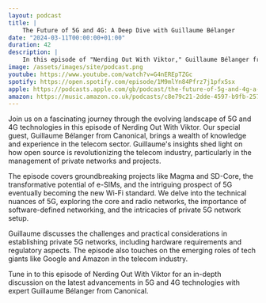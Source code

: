 ```yaml
---
layout: podcast
title: |
    The Future of 5G and 4G: A Deep Dive with Guillaume Bélanger
date: "2024-03-11T00:00:00+01:00"
duration: 42
description: |
    In this episode of "Nerding Out With Viktor," Guillaume Bélanger from Canonical explores the impact of open source on the telecom industry, the advancements in 5G and 4G technologies, the potential of e-SIMs, the role of software-defined networking, and the challenges and benefits of establishing private 5G networks.
image: /assets/images/site/podcast.png
youtube: https://www.youtube.com/watch?v=G4nEREpTZGc
spotify: https://open.spotify.com/episode/1M9mlYn84Pfrz7j1pfxSsx
apple: https://podcasts.apple.com/gb/podcast/the-future-of-5g-and-4g-a-deep-dive-with-guillaume-belanger/id1722663295?i=1000648700108
amazon: https://music.amazon.co.uk/podcasts/c8e79c21-2dde-4597-b9fb-257ecbc2bf29/episodes/96fec8f6-802a-45ef-9760-2c11c1e0556e/nerding-out-with-viktor-the-future-of-5g-and-4g-a-deep-dive-with-guillaume-belanger
---
```


Join us on a fascinating journey through the evolving landscape of 5G and 4G technologies in this episode of Nerding Out With Viktor. Our special guest, Guillaume Bélanger from Canonical, brings a wealth of knowledge and experience in the telecom sector. Guillaume's insights shed light on how open source is revolutionizing the telecom industry, particularly in the management of private networks and projects.

The episode covers groundbreaking projects like Magma and SD-Core, the transformative potential of e-SIMs, and the intriguing prospect of 5G eventually becoming the new Wi-Fi standard. We delve into the technical nuances of 5G, exploring the core and radio networks, the importance of software-defined networking, and the intricacies of private 5G network setup.

Guillaume discusses the challenges and practical considerations in establishing private 5G networks, including hardware requirements and regulatory aspects. The episode also touches on the emerging roles of tech giants like Google and Amazon in the telecom industry.

Tune in to this episode of Nerding Out With Viktor for an in-depth discussion on the latest advancements in 5G and 4G technologies with expert Guillaume Bélanger from Canonical.